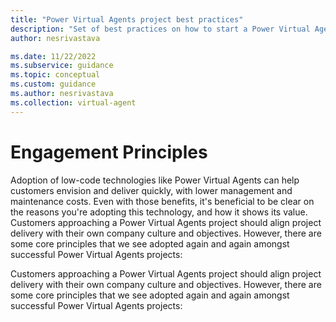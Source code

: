 ```yaml
---
title: "Power Virtual Agents project best practices"
description: "Set of best practices on how to start a Power Virtual Agents project"
author: nesrivastava

ms.date: 11/22/2022
ms.subservice: guidance
ms.topic: conceptual
ms.custom: guidance
ms.author: nesrivastava
ms.collection: virtual-agent
---
```


# Engagement Principles

Adoption of low-code technologies like Power Virtual Agents can help customers envision and deliver quickly, with lower management and maintenance costs. Even with those benefits, it's beneficial to be clear on the reasons you're adopting this technology, and how it shows its value. Customers approaching a Power Virtual Agents project should align project delivery with their own company culture and objectives. However, there are some core principles that we see adopted again and again amongst successful Power Virtual Agents projects:

Customers approaching a Power Virtual Agents project should align project delivery with their own company culture and objectives. However, there are some core principles that we see adopted again and again amongst successful Power Virtual Agents projects:

<!-- TODO -->
